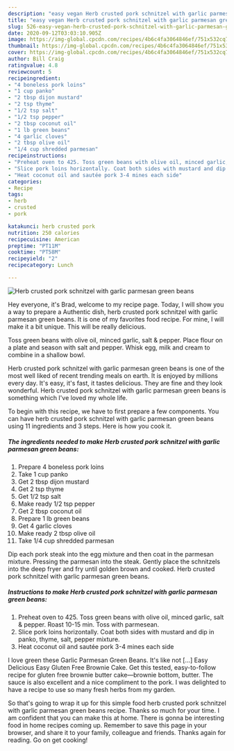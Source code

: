 ```yaml
---
description: "easy vegan Herb crusted pork schnitzel with garlic parmesan green beans recipes | how long to cook Herb crusted pork schnitzel with garlic parmesan green beans"
title: "easy vegan Herb crusted pork schnitzel with garlic parmesan green beans recipes | how long to cook Herb crusted pork schnitzel with garlic parmesan green beans"
slug: 526-easy-vegan-herb-crusted-pork-schnitzel-with-garlic-parmesan-green-beans-recipes-how-long-to-cook-herb-crusted-pork-schnitzel-with-garlic-parmesan-green-beans
date: 2020-09-12T03:03:10.905Z
image: https://img-global.cpcdn.com/recipes/4b6c4fa3064846ef/751x532cq70/herb-crusted-pork-schnitzel-with-garlic-parmesan-green-beans-recipe-main-photo.jpg
thumbnail: https://img-global.cpcdn.com/recipes/4b6c4fa3064846ef/751x532cq70/herb-crusted-pork-schnitzel-with-garlic-parmesan-green-beans-recipe-main-photo.jpg
cover: https://img-global.cpcdn.com/recipes/4b6c4fa3064846ef/751x532cq70/herb-crusted-pork-schnitzel-with-garlic-parmesan-green-beans-recipe-main-photo.jpg
author: Bill Craig
ratingvalue: 4.8
reviewcount: 5
recipeingredient:
- "4 boneless pork loins"
- "1 cup panko"
- "2 tbsp dijon mustard"
- "2 tsp thyme"
- "1/2 tsp salt"
- "1/2 tsp pepper"
- "2 tbsp coconut oil"
- "1 lb green beans"
- "4 garlic cloves"
- "2 tbsp olive oil"
- "1/4 cup shredded parmesan"
recipeinstructions:
- "Preheat oven to 425. Toss green beans with olive oil, minced garlic, salt &amp; pepper. Roast 10-15 min. Toss with parmesean."
- "Slice pork loins horizontally. Coat both sides with mustard and dip in panko, thyme, salt, pepper mixture."
- "Heat coconut oil and sautée pork 3-4 mines each side"
categories:
- Recipe
tags:
- herb
- crusted
- pork

katakunci: herb crusted pork 
nutrition: 250 calories
recipecuisine: American
preptime: "PT11M"
cooktime: "PT58M"
recipeyield: "2"
recipecategory: Lunch

---
```



![Herb crusted pork schnitzel with garlic parmesan green beans](https://img-global.cpcdn.com/recipes/4b6c4fa3064846ef/751x532cq70/herb-crusted-pork-schnitzel-with-garlic-parmesan-green-beans-recipe-main-photo.jpg)

Hey everyone, it's Brad, welcome to my recipe page. Today, I will show you a way to prepare a Authentic dish, herb crusted pork schnitzel with garlic parmesan green beans. It is one of my favorites food recipe. For mine, I will make it a bit unique. This will be really delicious.

Toss green beans with olive oil, minced garlic, salt &amp; pepper. Place flour on a plate and season with salt and pepper. Whisk egg, milk and cream to combine in a shallow bowl.

Herb crusted pork schnitzel with garlic parmesan green beans is one of the most well liked of recent trending meals on earth. It is enjoyed by millions every day. It's easy, it's fast, it tastes delicious. They are fine and they look wonderful. Herb crusted pork schnitzel with garlic parmesan green beans is something which I've loved my whole life.


To begin with this recipe, we have to first prepare a few components. You can have herb crusted pork schnitzel with garlic parmesan green beans using 11 ingredients and 3 steps. Here is how you cook it.

<!--inarticleads1-->

##### The ingredients needed to make Herb crusted pork schnitzel with garlic parmesan green beans:

1. Prepare 4 boneless pork loins
1. Take 1 cup panko
1. Get 2 tbsp dijon mustard
1. Get 2 tsp thyme
1. Get 1/2 tsp salt
1. Make ready 1/2 tsp pepper
1. Get 2 tbsp coconut oil
1. Prepare 1 lb green beans
1. Get 4 garlic cloves
1. Make ready 2 tbsp olive oil
1. Take 1/4 cup shredded parmesan


Dip each pork steak into the egg mixture and then coat in the parmesan mixture. Pressing the parmesan into the steak. Gently place the schnitzels into the deep fryer and fry until golden brown and cooked. Herb crusted pork schnitzel with garlic parmesan green beans. 

<!--inarticleads2-->

##### Instructions to make Herb crusted pork schnitzel with garlic parmesan green beans:

1. Preheat oven to 425. Toss green beans with olive oil, minced garlic, salt &amp; pepper. Roast 10-15 min. Toss with parmesean.
1. Slice pork loins horizontally. Coat both sides with mustard and dip in panko, thyme, salt, pepper mixture.
1. Heat coconut oil and sautée pork 3-4 mines each side


I love green these Garlic Parmesan Green Beans. It&#39;s like not […] Easy Delicious Easy Gluten Free Brownie Cake. Get this tested, easy-to-follow recipe for gluten free brownie butter cake—brownie bottom, butter. The sauce is also excellent and a nice compliment to the pork. I was delighted to have a recipe to use so many fresh herbs from my garden. 

So that's going to wrap it up for this simple food herb crusted pork schnitzel with garlic parmesan green beans recipe. Thanks so much for your time. I am confident that you can make this at home. There is gonna be interesting food in home recipes coming up. Remember to save this page in your browser, and share it to your family, colleague and friends. Thanks again for reading. Go on get cooking!
